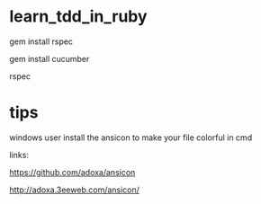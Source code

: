 learn_tdd_in_ruby
=================

gem install rspec

gem install cucumber

rspec

tips
=================
windows user install the ansicon to make your file colorful in cmd

links:

https://github.com/adoxa/ansicon

http://adoxa.3eeweb.com/ansicon/
